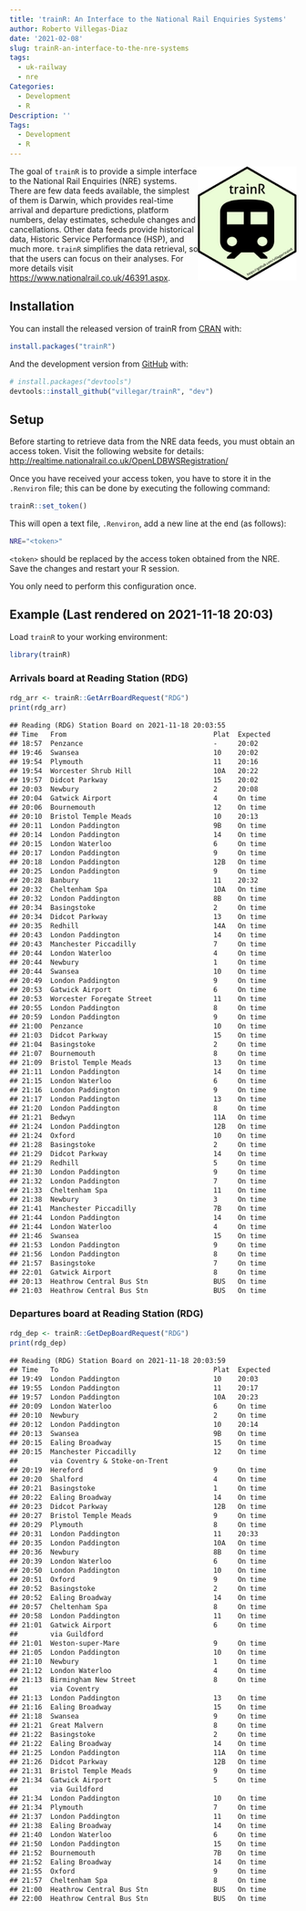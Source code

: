 ```yaml
---
title: 'trainR: An Interface to the National Rail Enquiries Systems'
author: Roberto Villegas-Diaz
date: '2021-02-08'
slug: trainR-an-interface-to-the-nre-systems
tags:
  - uk-railway
  - nre
Categories:
  - Development
  - R
Description: ''
Tags:
  - Development
  - R
---
```


<img src="https://raw.githubusercontent.com/villegar/trainR/main/inst/images/logo.png" alt="logo" align="right" height=200px/>

The goal of `trainR` is to provide a simple interface to the 
National Rail Enquiries (NRE) systems. There are few data feeds 
available, the simplest of them is Darwin, which provides real-time 
arrival and departure predictions, platform numbers, delay estimates, 
schedule changes and cancellations. Other data feeds provide historical 
data, Historic Service Performance (HSP), and much more. `trainR` 
simplifies the data retrieval, so that the users can focus on their 
analyses. For more details visit 
https://www.nationalrail.co.uk/46391.aspx.

## Installation

You can install the released version of trainR from [CRAN](https://CRAN.R-project.org) with:

``` r
install.packages("trainR")
```

And the development version from [GitHub](https://github.com/) with:

``` r
# install.packages("devtools")
devtools::install_github("villegar/trainR", "dev")
```

## Setup
Before starting to retrieve data from the NRE data feeds, you must obtain an access token. 
Visit the following website for details: http://realtime.nationalrail.co.uk/OpenLDBWSRegistration/

Once you have received your access token, you have to store it in the `.Renviron` file; this can be 
done by executing the following command:


```r
trainR::set_token()
```

This will open a text file, `.Renviron`, add a new line at the end (as follows):

```bash
NRE="<token>"
```

`<token>` should be replaced by the access token obtained from the NRE. Save the changes and restart 
your R session.

You only need to perform this configuration once.

## Example (Last rendered on 2021-11-18 20:03)

Load `trainR` to your working environment:

```r
library(trainR)
```

### Arrivals board at Reading Station (RDG)


```r
rdg_arr <- trainR::GetArrBoardRequest("RDG")
print(rdg_arr)
```

```
## Reading (RDG) Station Board on 2021-11-18 20:03:55
## Time   From                                    Plat  Expected
## 18:57  Penzance                                -     20:02
## 19:46  Swansea                                 10    20:02
## 19:54  Plymouth                                11    20:16
## 19:54  Worcester Shrub Hill                    10A   20:22
## 19:57  Didcot Parkway                          15    20:02
## 20:03  Newbury                                 2     20:08
## 20:04  Gatwick Airport                         4     On time
## 20:06  Bournemouth                             12    On time
## 20:10  Bristol Temple Meads                    10    20:13
## 20:11  London Paddington                       9B    On time
## 20:14  London Paddington                       14    On time
## 20:15  London Waterloo                         6     On time
## 20:17  London Paddington                       9     On time
## 20:18  London Paddington                       12B   On time
## 20:25  London Paddington                       9     On time
## 20:28  Banbury                                 11    20:32
## 20:32  Cheltenham Spa                          10A   On time
## 20:32  London Paddington                       8B    On time
## 20:34  Basingstoke                             2     On time
## 20:34  Didcot Parkway                          13    On time
## 20:35  Redhill                                 14A   On time
## 20:43  London Paddington                       14    On time
## 20:43  Manchester Piccadilly                   7     On time
## 20:44  London Waterloo                         4     On time
## 20:44  Newbury                                 1     On time
## 20:44  Swansea                                 10    On time
## 20:49  London Paddington                       9     On time
## 20:53  Gatwick Airport                         6     On time
## 20:53  Worcester Foregate Street               11    On time
## 20:55  London Paddington                       8     On time
## 20:59  London Paddington                       9     On time
## 21:00  Penzance                                10    On time
## 21:03  Didcot Parkway                          15    On time
## 21:04  Basingstoke                             2     On time
## 21:07  Bournemouth                             8     On time
## 21:09  Bristol Temple Meads                    13    On time
## 21:11  London Paddington                       14    On time
## 21:15  London Waterloo                         6     On time
## 21:16  London Paddington                       9     On time
## 21:17  London Paddington                       13    On time
## 21:20  London Paddington                       8     On time
## 21:21  Bedwyn                                  11A   On time
## 21:24  London Paddington                       12B   On time
## 21:24  Oxford                                  10    On time
## 21:28  Basingstoke                             2     On time
## 21:29  Didcot Parkway                          14    On time
## 21:29  Redhill                                 5     On time
## 21:30  London Paddington                       9     On time
## 21:32  London Paddington                       7     On time
## 21:33  Cheltenham Spa                          11    On time
## 21:38  Newbury                                 3     On time
## 21:41  Manchester Piccadilly                   7B    On time
## 21:44  London Paddington                       14    On time
## 21:44  London Waterloo                         4     On time
## 21:46  Swansea                                 15    On time
## 21:53  London Paddington                       9     On time
## 21:56  London Paddington                       8     On time
## 21:57  Basingstoke                             7     On time
## 22:01  Gatwick Airport                         8     On time
## 20:13  Heathrow Central Bus Stn                BUS   On time
## 21:03  Heathrow Central Bus Stn                BUS   On time
```

### Departures board at Reading Station (RDG)


```r
rdg_dep <- trainR::GetDepBoardRequest("RDG")
print(rdg_dep)
```

```
## Reading (RDG) Station Board on 2021-11-18 20:03:59
## Time   To                                      Plat  Expected
## 19:49  London Paddington                       10    20:03
## 19:55  London Paddington                       11    20:17
## 19:57  London Paddington                       10A   20:23
## 20:09  London Waterloo                         6     On time
## 20:10  Newbury                                 2     On time
## 20:12  London Paddington                       10    20:14
## 20:13  Swansea                                 9B    On time
## 20:15  Ealing Broadway                         15    On time
## 20:15  Manchester Piccadilly                   12    On time
##        via Coventry & Stoke-on-Trent           
## 20:19  Hereford                                9     On time
## 20:20  Shalford                                4     On time
## 20:21  Basingstoke                             1     On time
## 20:22  Ealing Broadway                         14    On time
## 20:23  Didcot Parkway                          12B   On time
## 20:27  Bristol Temple Meads                    9     On time
## 20:29  Plymouth                                8     On time
## 20:31  London Paddington                       11    20:33
## 20:35  London Paddington                       10A   On time
## 20:36  Newbury                                 8B    On time
## 20:39  London Waterloo                         6     On time
## 20:50  London Paddington                       10    On time
## 20:51  Oxford                                  9     On time
## 20:52  Basingstoke                             2     On time
## 20:52  Ealing Broadway                         14    On time
## 20:57  Cheltenham Spa                          8     On time
## 20:58  London Paddington                       11    On time
## 21:01  Gatwick Airport                         6     On time
##        via Guildford                           
## 21:01  Weston-super-Mare                       9     On time
## 21:05  London Paddington                       10    On time
## 21:10  Newbury                                 1     On time
## 21:12  London Waterloo                         4     On time
## 21:13  Birmingham New Street                   8     On time
##        via Coventry                            
## 21:13  London Paddington                       13    On time
## 21:16  Ealing Broadway                         15    On time
## 21:18  Swansea                                 9     On time
## 21:21  Great Malvern                           8     On time
## 21:22  Basingstoke                             2     On time
## 21:22  Ealing Broadway                         14    On time
## 21:25  London Paddington                       11A   On time
## 21:26  Didcot Parkway                          12B   On time
## 21:31  Bristol Temple Meads                    9     On time
## 21:34  Gatwick Airport                         5     On time
##        via Guildford                           
## 21:34  London Paddington                       10    On time
## 21:34  Plymouth                                7     On time
## 21:37  London Paddington                       11    On time
## 21:38  Ealing Broadway                         14    On time
## 21:40  London Waterloo                         6     On time
## 21:50  London Paddington                       15    On time
## 21:52  Bournemouth                             7B    On time
## 21:52  Ealing Broadway                         14    On time
## 21:55  Oxford                                  9     On time
## 21:57  Cheltenham Spa                          8     On time
## 21:00  Heathrow Central Bus Stn                BUS   On time
## 22:00  Heathrow Central Bus Stn                BUS   On time
```
